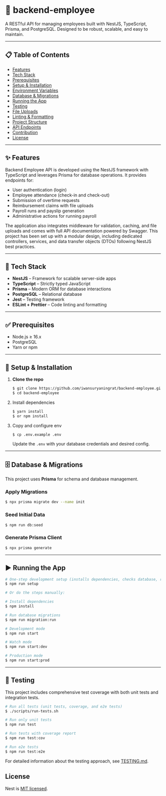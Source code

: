 # 🚀 backend-employee

A RESTful API for managing employees built with NestJS, TypeScript, Prisma, and PostgreSQL. Designed to be robust, scalable, and easy to maintain.

---

## 📋 Table of Contents

- [Features](#features)  
- [Tech Stack](#tech-stack)  
- [Prerequisites](#prerequisites)  
- [Setup & Installation](#setup--installation)  
- [Environment Variables](#environment-variables)  
- [Database & Migrations](#database--migrations)  
- [Running the App](#running-the-app)  
- [Testing](#testing)  
- [File Uploads](#file-uploads)  
- [Linting & Formatting](#linting--formatting)  
- [Project Structure](#project-structure)  
- [API Endpoints](#api-endpoints)  
- [Contribution](#contribution)  
- [License](#license)

---

## ✨ Features

Backend Employee API is developed using the NestJS framework with TypeScript and leverages Prisma for database operations. It provides endpoints for:

- User authentication (login)
- Employee attendance (check-in and check-out)
- Submission of overtime requests
- Reimbursement claims with file uploads
- Payroll runs and payslip generation
- Administrative actions for running payroll

The application also integrates middleware for validation, caching, and file uploads and comes with full API documentation powered by Swagger. This project has been set up with a modular design, including dedicated controllers, services, and data transfer objects (DTOs) following NestJS best practices.

---

## 🧰 Tech Stack

- **NestJS** – Framework for scalable server-side apps  
- **TypeScript** – Strictly typed JavaScript  
- **Prisma** – Modern ORM for database interactions  
- **PostgreSQL** – Relational database  
- **Jest** – Testing framework  
- **ESLint + Prettier** – Code linting and formatting

---

## ✅ Prerequisites

- Node.js ≥ 16.x  
- PostgreSQL  
- Yarn or npm  

---

## 🔧 Setup & Installation

1. **Clone the repo**  
   ```bash
   $ git clone https://github.com/iwansuryaningrat/backend-employee.git
   $ cd backend-employee
   ```
2. Install dependencies
   ```bash
   $ yarn install
   $ or npm install
   ```
3. Copy and configure env
   ```bash
   $ cp .env.example .env
   ```
   Update the `.env` with your database credentials and desired config.

---
## 🗄 Database & Migrations

This project uses **Prisma** for schema and database management.

### Apply Migrations
  ```bash
  $ npx prisma migrate dev --name init
  ```
### Seed Initial Data
  ```bash
  $ npm run db:seed
  ```

### Generate Prisma Client
  ```bash
  $ npx prisma generate
  ```

---
## ▶️ Running the App
```bash
# One-step development setup (installs dependencies, checks database, runs migrations)
$ npm run setup

# Or do the steps manually:

# Install dependencies
$ npm install

# Run database migrations
$ npm run migration:run

# Development mode
$ npm run start

# Watch mode
$ npm run start:dev

# Production mode
$ npm run start:prod
```

---
## 🧪 Testing

This project includes comprehensive test coverage with both unit tests and integration tests.

```bash
# Run all tests (unit tests, coverage, and e2e tests)
$ ./scripts/run-tests.sh

# Run only unit tests
$ npm run test

# Run tests with coverage report
$ npm run test:cov

# Run e2e tests
$ npm run test:e2e
```

For detailed information about the testing approach, see [TESTING.md](TESTING.md).

## License

Nest is [MIT licensed](https://github.com/nestjs/nest/blob/master/LICENSE).